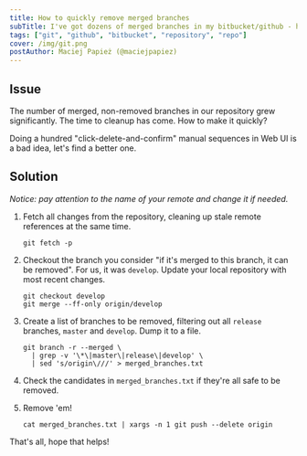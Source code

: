 ```yaml
---
title: How to quickly remove merged branches
subTitle: I've got dozens of merged branches in my bitbucket/github - how to remove them?
tags: ["git", "github", "bitbucket", "repository", "repo"]
cover: /img/git.png
postAuthor: Maciej Papież (@maciejpapiez)
---
```


## Issue
The number of merged, non-removed branches in our repository grew significantly.
The time to cleanup has come. How to make it quickly?

Doing a hundred "click-delete-and-confirm" manual sequences in Web UI is a bad idea,
let's find a better one.

## Solution

*Notice: pay attention to the name of your remote and change it if needed.*

1. Fetch all changes from the repository, cleaning up stale remote references
at the same time.
    ```
    git fetch -p
    ```

1. Checkout the branch you consider "if it's merged to this branch, it can be removed".
For us, it was `develop`. Update your local repository with most recent changes.
    ```
    git checkout develop
    git merge --ff-only origin/develop
    ```

1. Create a list of branches to be removed, filtering out all `release` branches, `master`
and `develop`. Dump it to a file.

    ```
    git branch -r --merged \
      | grep -v '\*\|master\|release\|develop' \
      | sed 's/origin\///' > merged_branches.txt
    ```

1. Check the candidates in `merged_branches.txt` if they're all safe to be removed.

1. Remove 'em!
    ```
    cat merged_branches.txt | xargs -n 1 git push --delete origin
    ```

That's all, hope that helps!
